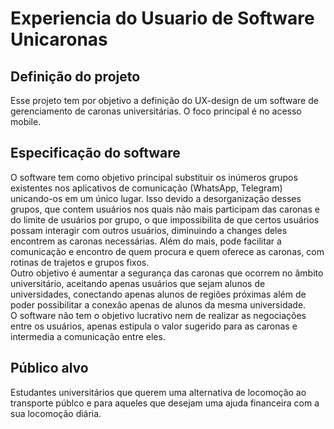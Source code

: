 # Experiencia do Usuario de Software Unicaronas

## Definição do projeto
Esse projeto tem por objetivo a definição do UX-design de um software de gerenciamento de caronas universitárias. O foco principal é no acesso mobile.

## Especificação do software
O software tem como objetivo principal substituir os inúmeros grupos existentes nos aplicativos de comunicação (WhatsApp, Telegram) unicando-os em um único lugar. Isso devido a desorganização desses grupos, que contem usuários nos quais não mais participam das caronas e do limite de usuários por grupo, o que impossibilita de que certos usuários possam interagir com outros usuários, diminuindo a changes deles encontrem as caronas necessárias. Além do mais, pode facilitar a comunicação e encontro de quem procura e quem oferece as caronas, com rotinas de trajetos e grupos fixos.<br>
Outro objetivo é aumentar a segurança das caronas que ocorrem no âmbito universitário, aceitando apenas usuários que sejam alunos de universidades, conectando apenas alunos de regiões próximas além de poder possibilitar a conexão apenas de alunos da mesma universidade.<br>
O software não tem o objetivo lucrativo nem de realizar as negociações entre os usuários, apenas estipula o valor sugerido para as caronas e intermedia a comunicação entre eles.

## Público alvo
Estudantes universitários que querem uma alternativa de locomoção ao transporte públco e para aqueles que desejam uma ajuda financeira com a sua locomoção diária.
